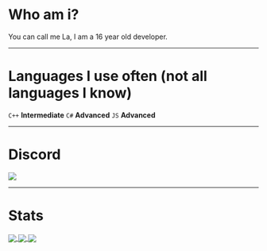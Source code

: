 <h1>Who am i?</h1>
You can call me La, I am a 16 year old developer.

<hr>

<h1>Languages I use often (not all languages I know)</h1>
<code>C++</code> <b>Intermediate</b>
<code>C#</code> <b>Advanced</b>
<code>JS</code> <b>Advanced</b>

<hr>

<h1>Discord</h1>
<a href="#">
  <img align="center" src="https://lanyard.cnrad.dev/api/434986484903444480"/>
</a>

<hr>

<h1>Stats</h1>

<a href="#">
  <img align="center" src="https://github-readme-stats.vercel.app/api?username=3UR&show_icons=true&include_all_commits=true&show_icons=true&title_color=fff&icon_color=79ff97&text_color=9f9f9f&bg_color=151515"/>
</a>

<a href="#">
  <img align="center" src="https://github-readme-stats.vercel.app/api?username=3UR&show_icons=true&include_all_commits=true&show_icons=true&title_color=fff&icon_color=79ff97&text_color=9f9f9f&bg_color=151515"/>
</a>

<a href="#">
  <img align="center" src="https://gpvc.arturio.dev/3ur"/>
</a>
